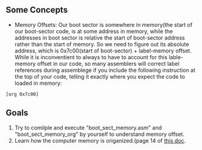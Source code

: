 ## Some Concepts
* Memory Offsets: Our boot sector is somewhere in memory(the start of our boot-sector code, is at some address in memory, while the addresses in boot sector is relative the start of boot-sector address
rather than the start of memory. So we need to figure out its absolute address, which is 0x7c00(start of boot-sector) + label-memory offset. While it is inconventient to always to have to account for
this lable-memory offset in our code, so many assemblers will correct label references during assemblege if you include the following instruction at the top of your code, telling it exactly where
you expect the code to loaded in memory:
```
[org 0x7c00]
```

## Goals
1. Try to comilple and execute "boot_sect_memory.asm" and "boot_sect_memory_org" by yourself to understand memory offset.
2. Learn how the computer memory is origanized.(page 14 of [this doc](http://www.cs.bham.ac.uk/~exr/lectures/opsys/10_11/lectures/os-dev.pdf).

